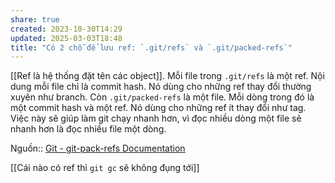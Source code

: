 ```yaml
---
share: true
created: 2023-10-30T14:29
updated: 2025-03-03T18:48
title: "Có 2 chỗ để lưu ref: `.git/refs` và `.git/packed-refs`"
---
```

[[Ref là hệ thống đặt tên các object]]. Mỗi file trong `.git/refs` là một ref. Nội dung mỗi file chỉ là commit hash. Nó dùng cho những ref thay đổi thường xuyên như branch. Còn `.git/packed-refs` là một file. Mỗi dòng trong đó là một commit hash và một ref. Nó dùng cho những ref ít thay đổi như tag. Việc này sẽ giúp làm git chạy nhanh hơn, vì đọc nhiều dòng một file sẽ nhanh hơn là đọc nhiều file một dòng.

Nguồn:: [Git - git-pack-refs Documentation](https://git-scm.com/docs/git-pack-refs)

[[Cái nào có ref thì `git gc` sẽ không đụng tới]]